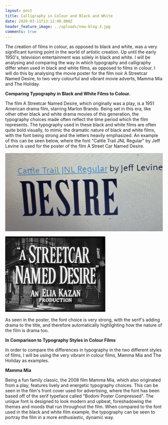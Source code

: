 ```yaml
---
layout: post
title: Calligraphy in Colour and Black and White
date: 2020-03-11T13:12:00.000Z
header_feature_image: ../uploads/new-blog-3.jpg
comments: true
---
```

The creation of films in colour, as opposed to black and white, was a very significant turning point in the world of artistic creation. Up until the early 1950's, television entertainment was solely in black and white. I will be analysing and comparing the way in which typography and calligraphy differ when used in black and white films, as opposed to films in colour. I will do this by analysing the movie poster for the film noir A Streetcar Named Desire, to two very colourful and vibrant movie adverts, Mamma Mia and The Holiday.

**Comparing Typography in Black and White Films to Colour.**

The film A Streetcar Named Desire, which originally was a play, is a 1951 American drama film, starring Marlon Brando. Being set in this era, like other other black and white drama movies of this generation, the typography choices made often reflect the time period which the film represents. The typography used in these black and white films are often quite bold visually, to mimic the dramatic nature of black and white films, with the font being strong and the letters heavily emphasized. An example of this can be seen below, where the font "Cattle Trail JNL Regular" by Jeff Levine is used for the poster of the film A Street Car Named Desire. 

![](../uploads/thumbnail_img_5754.png "The typography used to promote the film noir A Street Car Named Desire")

![](../uploads/street-car-named.jpg)

As seen in the poster, the font choice is very strong, with the serif's adding drama to the title, and therefore automatically highlighting how the nature of the film is drama too.

**In Comparison to Typography Styles in Colour Films**

In order to compare the differences in typography in the two different styles of films, I will be using the very vibrant in colour films, Mamma Mia and The Holiday as examples.

**Mamma Mia**

Being a fun family classic, the 2008 film Mamma Mia, which also originated from a play, features lively and energetic typography choices. This can be seen in the film's front cover used for advertising, where the font has been based off of the serif typeface called "Bodoni Poster Compressed". The unique font is designed to look modern and upbeat, foreshadowing the themes and moods that run throughout the film. When compared to the font used in the black and white film example, the typography can be seen to portray the film in a more enthusiastic, dynamic way.